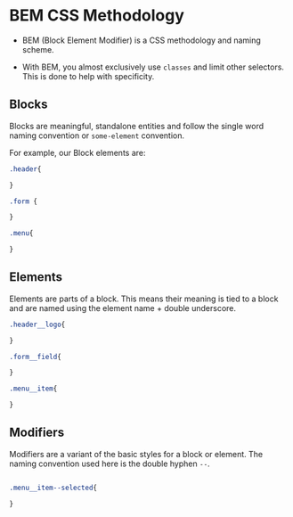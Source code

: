 # BEM CSS Methodology

* BEM (Block Element Modifier) is a CSS methodology and naming scheme.

* With BEM, you almost exclusively use `classes` and limit other selectors. This is done to help with specificity.

## Blocks

Blocks are meaningful, standalone entities and follow the single word naming convention or `some-element` convention.

For example, our Block elements are:

```css
.header{

}

.form {

}

.menu{

}
```

## Elements

Elements are parts of a block. This means their meaning is tied to a block and are named using the element name + double underscore.

```css
.header__logo{

}

.form__field{

}

.menu__item{

}
```

## Modifiers

Modifiers are a variant of the basic styles for a block or element. The naming convention used here is the double hyphen `--`.

```css

.menu__item--selected{

}
```
